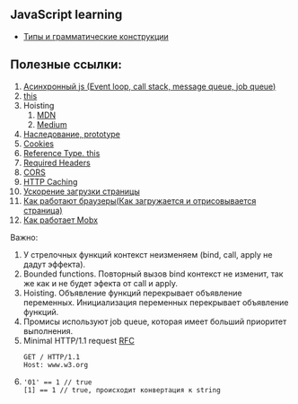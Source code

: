 ## JavaScript learning

* [Типы и грамматические конструкции](https://github.com/arturdedela/interview-tasks/tree/master/JS/grammar-types)

## Полезные ссылки:
1) [Асинхронный js (Event loop, call stack, message queue, job queue)](https://medium.com/nuances-of-programming/%D0%B0%D1%81%D0%B8%D0%BD%D1%85%D1%80%D0%BE%D0%BD%D0%BD%D1%8B%D0%B9-javascript-%D1%86%D0%B8%D0%BA%D0%BB-%D0%BE%D0%B1%D1%80%D0%B0%D0%B1%D0%BE%D1%82%D0%BA%D0%B8-%D1%81%D0%BE%D0%B1%D1%8B%D1%82%D0%B8%D0%B9-f47cf28fb130)
2) [this](https://developer.mozilla.org/ru/docs/Web/JavaScript/Reference/Operators/this)
3) Hoisting
   1. [MDN](https://developer.mozilla.org/ru/docs/%D0%A1%D0%BB%D0%BE%D0%B2%D0%B0%D1%80%D1%8C/%D0%9F%D0%BE%D0%B4%D0%BD%D1%8F%D1%82%D0%B8%D0%B5)
   2. [Medium](https://medium.com/@stasonmars/%D1%80%D0%B0%D0%B7%D0%B1%D0%B8%D1%80%D0%B0%D0%B5%D0%BC%D1%81%D1%8F-%D1%81-%D0%BF%D0%BE%D0%B4%D0%BD%D1%8F%D1%82%D0%B8%D0%B5%D0%BC-hoisting-%D0%B2-javascript-7d2d27bc51f1)
3) [Наследование, prototype](https://developer.mozilla.org/ru/docs/Web/JavaScript/Inheritance_and_the_prototype_chain)
4) [Cookies](https://developer.mozilla.org/ru/docs/Web/API/Document/cookie)
5) [Reference Type. this](https://learn.javascript.ru/object-methods#vnutrennyaya-realizatsiya-ssylochnyy-tip)
6) [Required Headers](https://serverfault.com/questions/163511/what-is-the-mandatory-information-a-http-request-header-must-contain)<br/>
7) [CORS](https://developer.mozilla.org/ru/docs/Web/HTTP/CORS)
8) [HTTP Caching](https://www.mnot.net/cache_docs/#DEFINITION)
9) [Ускорение загрузки страницы](https://habr.com/en/company/badoo/blog/320558/)
10) [Как работают браузеры(Как загружается и отрисовывается страница)](https://developer.mozilla.org/ru/docs/Web/Performance/How_browsers_work)
11) [Как работает Mobx](https://habr.com/en/post/340592/)

Важно: 
1) У стрелочных функций контекст неизменяем (bind, call, apply не дадут эффекта).
2) Bounded functions. Повторный вызов bind контекст не изменит, так же как и не будет эфекта от call и apply.
3) Hoisting. Объявление функций перекрывает объявление переменных. Инициализация переменных перекрывает объявление функций.
4) Промисы используют job queue, которая имеет больший приоритет выполнения.
5) Minimal HTTP/1.1 request [RFC](https://tools.ietf.org/html/rfc2616#section-14.23)
   ```
   GET / HTTP/1.1  
   Host: www.w3.org
   ```
6) 
   ```
   '01' == 1 // true
   [1] == 1 // true, происходит конвертация к string 
   ```
